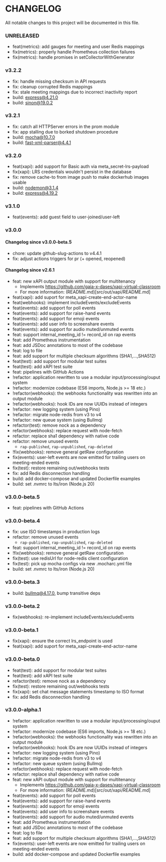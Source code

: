 # CHANGELOG

All notable changes to this project will be documented in this file.

### UNRELEASED

* feat(metrics): add gauges for meeting and user Redis mappings
* fix(metrics): properly handle Prometheus collection failures
* fix(metrics): handle promises in setCollectorWithGenerator

### v3.2.2

* fix: handle missing checksum in API requests
* fix: cleanup corrupted Redis mappings
* fix: stale meeting mappings due to incorrect inactivity report
* build: express@4.21.0
* build: sinon@19.0.2

### v3.2.1

* fix: catch all HTTPServer errors in the prom module
* fix: app stalling due to borked shutdown procedure
* build: mocha@10.7.0
* build: fast-xml-parser@4.4.1

### v3.2.0

* feat(xapi): add support for Basic auth via meta_secret-lrs-payload
* fix(xapi): LRS credentials wouldn't persist in the database
* fix: remove cache-to from image push to make dockerhub images usable
* build: nodemon@3.1.4
* build: express@4.19.2

### v3.1.0

* feat(events): add guest field to user-joined/user-left

### v3.0.0

#### Changelog since v3.0.0-beta.5

* chore: update github-slug-actions to v4.4.1
* fix: adjust actions triggers for pr (+ opened, reopened)

#### Changelog since v2.6.1

* feat: new xAPI output module with support for multitenancy
    - Implements https://github.com/gaia-x-dases/xapi-virtual-classroom
    - For more information: (README.md)[src/out/xapi/README.md]
* feat(xapi): add suport for meta_xapi-create-end-actor-name
* feat(webhooks): implement includeEvents/excludeEvents
* feat(events): add support for poll events
* feat(events): add support for raise-hand events
* feat(events): add support for emoji events
* feat(events): add user info to screenshare events
* feat(events): add support for audio muted/unmuted events
* feat: support internal_meeting_id != record_id on rap events
* feat: add Prometheus instrumentation
* feat: add JSDoc annotations to most of the codebase
* feat: log to file
* feat: add support for multiple checksum algorithms (SHA1,...,SHA512)
* feat(test): add support for modular test suites
* feat(test): add xAPI test suite
* feat: pipelines with GitHub Actions
* !refactor: application rewritten to use a modular input/processing/ouput system
* !refactor: modernize codebase (ES6 imports, Node.js >= 18 etc.)
* !refactor(webhooks): the webhooks functionality was rewritten into an output module
* !refactor(webhooks): hook IDs are now UUIDs instead of integers
* !refactor: new logging system (using Pino)
* !refactor: migrate node-redis from v3 to v4
* !refactor: new queue system (using Bullmq)
* refactor(test): remove nock as a dependency
* refactor(webhooks): replace request with node-fetch
* refactor: replace sha1 dependency with native code
* refactor: remove unused events
  * `rap-published`, `rap-unpublished`, `rap-deleted`
* !fix(webhooks): remove general getRaw configuration
* fix(events): user-left events are now emitted for trailing users on meeting-ended events
* fix(test): restore remaining out/webhooks tests
* fix: add Redis disconnection handling
* build: add docker-compose and updated Dockerfile examples
* build: set .nvmrc to lts/iron (Node.js 20)

### v3.0.0-beta.5

* feat: pipelines with GitHub Actions

### v3.0.0-beta.4

* fix: use ISO timestamps in production logs
* refactor: remove unused events
  * `rap-published`, `rap-unpublished`, `rap-deleted`
* feat: support internal_meeting_id != record_id on rap events
* !fix(webhooks): remove general getRaw configuration
* fix(test): use redisUrl for node-redis client configuration
* fix(test): pick up mocha configs via new .mocharc.yml file
* build: set .nvmrc to lts/iron (Node.js 20)

### v3.0.0-beta.3

* build: bullmq@4.17.0, bump transitive deps

### v3.0.0-beta.2

* fix(webhooks): re-implement includeEvents/excludeEvents

### v3.0.0-beta.1

* fix(xapi): ensure the correct lrs_endpoint is used
* feat(xapi): add suport for meta_xapi-create-end-actor-name

### v3.0.0-beta.0

* feat(test): add support for modular test suites
* feat(test): add xAPI test suite
* refactor(test): remove nock as a dependency
* fix(test): restore remaining out/webhooks tests
* fix(xapi): set chat message statements timestamp to ISO format
* fix: add Redis disconnection handling

### v3.0.0-alpha.1

* !refactor: application rewritten to use a modular input/processing/ouput system
* !refactor: modernize codebase (ES6 imports, Node.js >= 18 etc.)
* !refactor(webhooks): the webhooks functionality was rewritten into an output module
* !refactor(webhooks): hook IDs are now UUIDs instead of integers
* !refactor: new logging system (using Pino)
* !refactor: migrate node-redis from v3 to v4
* !refactor: new queue system (using Bullmq)
* refactor(webhooks): replace request with node-fetch
* refactor: replace sha1 dependency with native code
* feat: new xAPI output module with support for multitenancy
    - Implements https://github.com/gaia-x-dases/xapi-virtual-classroom
    - For more information: (README.md)[src/out/xapi/README.md]
* feat(events): add support for poll events
* feat(events): add support for raise-hand events
* feat(events): add support for emoji events
* feat(events): add user info to screenshare events
* feat(events): add support for audio muted/unmuted events
* feat: add Prometheus instrumentation
* feat: add JSDoc annotations to most of the codebase
* feat: log to file
* feat: add support for multiple checksum algorithms (SHA1,...,SHA512)
* fix(events): user-left events are now emitted for trailing users on meeting-ended events
* build: add docker-compose and updated Dockerfile examples
